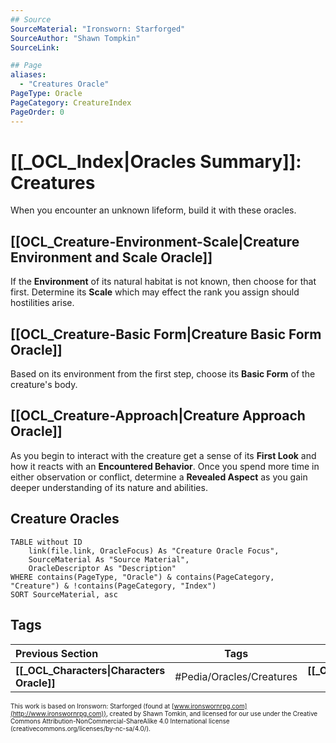 ```yaml
---
## Source
SourceMaterial: "Ironsworn: Starforged"
SourceAuthor: "Shawn Tompkin"
SourceLink: 

## Page
aliases:
  - "Creatures Oracle"
PageType: Oracle
PageCategory: CreatureIndex
PageOrder: 0
---
```

# [[_OCL_Index|Oracles Summary]]: Creatures
When you encounter an unknown lifeform, build it with these oracles.

## [[OCL_Creature-Environment-Scale|Creature Environment and Scale Oracle]]
If the **Environment** of its natural habitat is not known, then choose for that first. Determine its **Scale** which may effect the rank you assign should hostilities arise.

## [[OCL_Creature-Basic Form|Creature Basic Form Oracle]]
Based on its environment from the first step, choose its **Basic Form** of the creature's body.

## [[OCL_Creature-Approach|Creature Approach Oracle]]
As you begin to interact with the creature get a sense of its **First Look** and how it reacts with an **Encountered Behavior**. Once you spend more time in either observation or conflict, determine a **Revealed Aspect** as you gain deeper understanding of its nature and abilities.

## Creature Oracles

```dataview
TABLE without ID
	link(file.link, OracleFocus) As "Creature Oracle Focus",
	SourceMaterial As "Source Material",
	OracleDescriptor As "Description"
WHERE contains(PageType, "Oracle") & contains(PageCategory, "Creature") & !contains(PageCategory, "Index")
SORT SourceMaterial, asc
```

## Tags
| Previous Section | Tags | Next Section | 
| :--- | :---: | ---: |
| **[[_OCL_Characters\|Characters Oracle]]** | #Pedia/Oracles/Creatures | **[[_OCL_Factions\|Factions Oracle]]** |

<font size=-2>This work is based on Ironsworn: Starforged (found at [www.ironswornrpg.com](http://www.ironswornrpg.com)), created by Shawn Tomkin, and licensed for our use under the Creative Commons Attribution-NonCommercial-ShareAlike 4.0 International license  (creativecommons.org/licenses/by-nc-sa/4.0/).</font>